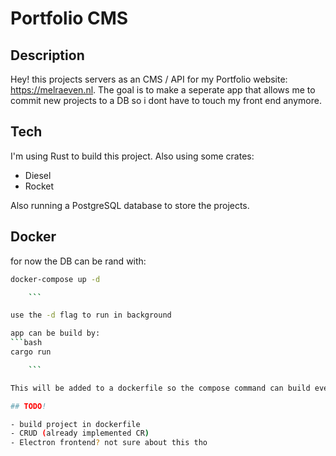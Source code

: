 # Portfolio CMS

## Description

Hey! this projects servers as an CMS / API for my Portfolio website: https://melraeven.nl. The goal is to make a seperate app that allows me to commit new projects to a DB so i dont have to touch my front end anymore.

## Tech

I'm using Rust to build this project. Also using some crates:

- Diesel
- Rocket

Also running a PostgreSQL database to store the projects.

## Docker

for now the DB can be rand with:
```bash
docker-compose up -d

    ```

use the -d flag to run in background

app can be build by:
```bash
cargo run

    ```

This will be added to a dockerfile so the compose command can build everything :)

## TODO!

- build project in dockerfile
- CRUD (already implemented CR)
- Electron frontend? not sure about this tho
